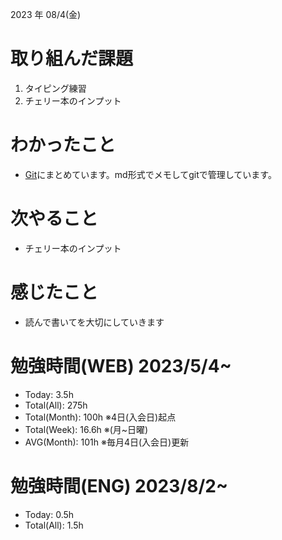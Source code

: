 
2023 年 08/4(金)

# 取り組んだ課題

1. タイピング練習
2. チェリー本のインプット

# わかったこと

* [Git](https://github.com/syunsuke-I/cherry_book_syudy)にまとめています。md形式でメモしてgitで管理しています。

# 次やること

* チェリー本のインプット

# 感じたこと

* 読んで書いてを大切にしていきます

# 勉強時間(WEB) 2023/5/4~

* Today: 3.5h
* Total(All): 275h
* Total(Month): 100h ※4日(入会日)起点
* Total(Week): 16.6h ※(月~日曜)
* AVG(Month): 101h ※毎月4日(入会日)更新

# 勉強時間(ENG) 2023/8/2~

* Today: 0.5h
* Total(All): 1.5h
